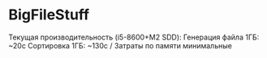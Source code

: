# BigFileStuff

Текущая производительность (i5-8600+M2 SDD): 
Генерация файла 1ГБ: ~20с
Сортировка 1ГБ: ~130c / Затраты по памяти минимальные